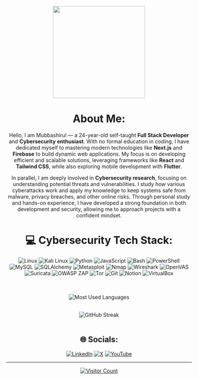 <div align="center">
  <img height="250" src="https://i.giphy.com/media/v1.Y2lkPTc5MGI3NjExOHRqNnRxNGdiaDNlMGZlaTdkZnJna3E2Z2JhN2hncTZwbTI5NXk1NSZlcD12MV9pbnRlcm5hbF9naWZfYnlfaWQmY3Q9Zw/W3klTgJuKy5vymEoe7/giphy.gif" />
  
  #  About Me:
Hello, I am Mubbashirul — a 24-year-old self-taught **Full Stack Developer** and **Cybersecurity enthusiast**. With no formal education in coding, I have dedicated myself to mastering modern technologies like **Next.js** and **Firebase** to build dynamic web applications. My focus is on developing efficient and scalable solutions, leveraging frameworks like **React** and **Tailwind CSS**, while also exploring mobile development with **Flutter**.

In parallel, I am deeply involved in **Cybersecurity research**, focusing on understanding potential threats and vulnerabilities. I study how various cyberattacks work and apply my knowledge to keep systems safe from malware, privacy breaches, and other online risks. Through personal study and hands-on experience, I have developed a strong foundation in both development and security, allowing me to approach projects with a confident mindset.


# 💻 Cybersecurity Tech Stack:

<img src="https://img.shields.io/badge/Linux-%23000000.svg?style=for-the-badge&logo=linux&logoColor=white" alt="Linux"/> 
<img src="https://img.shields.io/badge/Kali_Linux-%23black.svg?style=for-the-badge&logo=kali-linux&logoColor=white" alt="Kali Linux"/> 
<img src="https://img.shields.io/badge/Python-%233572A0.svg?style=for-the-badge&logo=python&logoColor=white" alt="Python"/> 
<img src="https://img.shields.io/badge/JavaScript-%23323330.svg?style=for-the-badge&logo=javascript&logoColor=%23F7DF1E" alt="JavaScript"/> 
<img src="https://img.shields.io/badge/Bash-%234EAA25.svg?style=for-the-badge&logo=gnu-bash&logoColor=white" alt="Bash"/> 
<img src="https://img.shields.io/badge/PowerShell-%23539168.svg?style=for-the-badge&logo=powershell&logoColor=white" alt="PowerShell"/> 
<img src="https://img.shields.io/badge/MySQL-%234479A1.svg?style=for-the-badge&logo=mysql&logoColor=white" alt="MySQL"/> 
<img src="https://img.shields.io/badge/SQLAlchemy-%23000000.svg?style=for-the-badge&logo=python&logoColor=white" alt="SQLAlchemy"/> 
<img src="https://img.shields.io/badge/Metasploit-%23000000.svg?style=for-the-badge&logo=metasploit&logoColor=white" alt="Metasploit"/> 
<img src="https://img.shields.io/badge/Nmap-%23FFB400.svg?style=for-the-badge&logo=nmap&logoColor=white" alt="Nmap"/> 
<img src="https://img.shields.io/badge/Wireshark-%232B4BDA.svg?style=for-the-badge&logo=wireshark&logoColor=white" alt="Wireshark"/> 
<img src="https://img.shields.io/badge/OpenVAS-%23BEBEBE.svg?style=for-the-badge&logo=openvas&logoColor=white" alt="OpenVAS"/> 
<img src="https://img.shields.io/badge/Suricata-%236F2C91.svg?style=for-the-badge&logo=suricata&logoColor=white" alt="Suricata"/> 
<img src="https://img.shields.io/badge/OWASP_ZAP-%23E03C31.svg?style=for-the-badge&logo=owasp&logoColor=white" alt="OWASP ZAP"/> 
<img src="https://img.shields.io/badge/Tor-%23000000.svg?style=for-the-badge&logo=tor-project&logoColor=white" alt="Tor"/> 
<img src="https://img.shields.io/badge/Git-%23F05032.svg?style=for-the-badge&logo=git&logoColor=white" alt="Git"/> 
<img src="https://img.shields.io/badge/Notion-%23000000.svg?style=for-the-badge&logo=notion&logoColor=white" alt="Notion"/> 
<img src="https://img.shields.io/badge/VirtualBox-%23000000.svg?style=for-the-badge&logo=virtualbox&logoColor=white" alt="VirtualBox"/> 



 
  <br/><br/>
  <img src="https://github-readme-stats.vercel.app/api/top-langs/?username=mubbashirulislam&theme=dark&hide_border=false&layout=compact" alt="Most Used Languages"/>
   <br/><br/>
  
  
  <img src="https://github-readme-streak-stats.herokuapp.com/?user=mubbashirulislam&theme=dark&hide_border=false" alt="GitHub Streak"/>
  <br/><br/>

  
  
  ## 🌐 Socials:
  <a href="https://linkedin.com/in/mubbashirul-islam"><img src="https://img.shields.io/badge/LinkedIn-%230077B5.svg?logo=linkedin&logoColor=white" alt="LinkedIn"/></a>
  <a href="https://twitter.com/Gx9rooster"><img src="https://img.shields.io/badge/X-%23000000.svg?logo=Twitter&logoColor=white" alt="X"/></a>
  <a href="https://youtube.com/@diafan1s?si=_X9Co5RideK725Ca"><img src="https://img.shields.io/badge/YouTube-%23FF0000.svg?logo=YouTube&logoColor=white" alt="YouTube"/></a>

  
  ---
  <a href="https://visitcount.itsvg.in"><img src="https://visitcount.itsvg.in/api?id=mubbashirulislam&icon=0&color=0" alt="Visitor Count"/></a>
</div>
